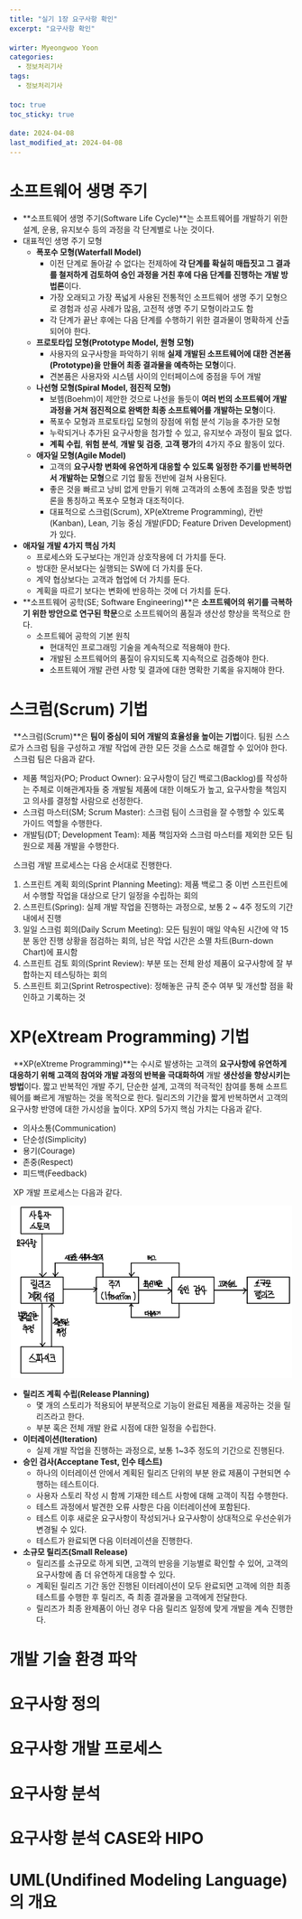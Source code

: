 ```yaml
---
title: "실기 1장 요구사항 확인"
excerpt: "요구사항 확인"

wirter: Myeongwoo Yoon
categories:
  - 정보처리기사
tags:
  - 정보처리기사

toc: true
toc_sticky: true
 
date: 2024-04-08
last_modified_at: 2024-04-08
---
```


소프트웨어 생명 주기
======

* **소프트웨어 생명 주기(Software Life Cycle)**는 소프트웨어를 개발하기 위한 설계, 운용, 유지보수 등의 과정을 각 단계별로 나눈 것이다.
* 대표적인 생명 주기 모형
  - **폭포수 모형(Waterfall Model)**
    + 이전 단계로 돌아갈 수 없다는 전제하에 **각 단계를 확실히 매듭짓고 그 결과를 철저하게 검토하여 승인 과정을 거친 후에 다음 단계를 진행하는 개발 방법론**이다.
    + 가장 오래되고 가장 폭넓게 사용된 전통적인 소프트웨어 생명 주기 모형으로 경험과 성공 사례가 많음, 고전적 생명 주기 모형이라고도 함
    + 각 단계가 끝난 후에는 다음 단계를 수행하기 위한 결과물이 명확하게 산출되어야 한다.
  - **프로토타입 모형(Prototype Model, 원형 모형)**
    + 사용자의 요구사항을 파악하기 위해 **실제 개발된 소프트웨어에 대한 견본품(Prototype)을 만들어 최종 결과물을 예측하는 모형**이다.
    + 견본품은 사용자와 시스템 사이의 인터페이스에 중점을 두어 개발
  - **나선형 모형(Spiral Model, 점진적 모형)**
    + 보헴(Boehm)이 제안한 것으로 나선을 돌듯이 **여러 번의 소프트웨어 개발 과정을 거쳐 점진적으로 완벽한 최종 소프트웨어를 개발하는 모형**이다.
    + 폭포수 모형과 프로토타입 모형의 장점에 위험 분석 기능을 추가한 모형
    + 누락되거나 추가된 요구사항을 첨가할 수 있고, 유지보수 과정이 필요 없다.
    + **계획 수립**, **위험 분석**, **개발 및 검증**, **고객 평가**의 4가지 주요 활동이 있다.
  - **애자일 모형(Agile Model)**
    + 고객의 **요구사항 변화에 유연하게 대응할 수 있도록 일정한 주기를 반복하면서 개발하는 모형**으로 기업 활동 전반에 걸쳐 사용된다.
    + 좋은 것을 빠르고 낭비 없게 만들기 위해 고객과의 소통에 초점을 맞춘 방법론을 통칭하고 폭포수 모형과 대조적이다.
    + 대표적으로 스크럼(Scrum), XP(eXtreme Programming), 칸반(Kanban), Lean, 기능 중심 개발(FDD; Feature Driven Development)가 있다.
* **애자일 개발 4가지 핵심 가치**
  - 프로세스와 도구보다는 개인과 상호작용에 더 가치를 둔다.
  - 방대한 문서보다는 실행되는 SW에 더 가치를 둔다.
  - 계약 협상보다는 고객과 협업에 더 가치를 둔다.
  - 계획을 따르기 보다는 변화에 반응하는 것에 더 가치를 둔다.
* **소프트웨어 공학(SE; Software Engineering)**은 **소프트웨어의 위기를 극복하기 위한 방안으로 연구된 학문**으로 소프트웨어의 품질과 생산성 향상을 목적으로 한다.
  - 소프트웨어 공학의 기본 원칙
    + 현대적인 프로그래밍 기술을 계속적으로 적용해야 한다.
    + 개발된 소프트웨어의 품질이 유지되도록 지속적으로 검증해야 한다.
    + 소프트웨어 개발 관련 사항 및 결과에 대한 명확한 기록을 유지해야 한다.

스크럼(Scrum) 기법
======

&ensp;**스크럼(Scrum)**은 **팀이 중심이 되어 개발의 효율성을 높이는 기법**이다. 팀원 스스로가 스크럼 팀을 구성하고 개발 작업에 관한 모든 것을 스스로 해결할 수 있어야 한다.<br/>
&ensp;스크럼 팀은 다음과 같다.
* 제품 책임자(PO; Product Owner): 요구사항이 담긴 백로그(Backlog)를 작성하는 주체로 이해관계자들 중 개발될 제품에 대한 이해도가 높고, 요구사항을 책임지고 의사를 결정할 사람으로 선정한다.
* 스크럼 마스터(SM; Scrum Master): 스크럼 팀이 스크럼을 잘 수행할 수 있도록 가이드 역할을 수행한다.
* 개발팀(DT; Development Team): 제품 책임자와 스크럼 마스터를 제외한 모든 팀원으로 제품 개발을 수행한다.

&ensp;스크럼 개발 프로세스는 다음 순서대로 진행한다.
1. 스프린트 계획 회의(Sprint Planning Meeting): 제품 백로그 중 이번 스프린트에서 수행할 작업을 대상으로 단기 일정을 수립하는 회의
2. 스프린트(Spring): 실제 개발 작업을 진행하는 과정으로, 보통 2 ~ 4주 정도의 기간 내에서 진행
3. 일일 스크럼 회의(Daily Scrum Meeting): 모든 팀원이 매일 약속된 시간에 약 15분 동안 진행 상황을 점검하는 회의, 남은 작업 시간은 소멸 차트(Burn-down Chart)에 표시함
4. 스프린트 검토 회의(Sprint Review): 부분 또는 전체 완성 제품이 요구사항에 잘 부합하는지 테스팅하는 회의
5. 스프린트 회고(Sprint Retrospective): 정해놓은 규칙 준수 여부 및 개선할 점을 확인하고 기록하는 것

XP(eXtream Programming) 기법
======

&ensp;**XP(eXtreme Programming)**는 수시로 발생하는 고객의 **요구사항에 유연하게 대응하기 위해 고객의 참여와 개발 과정의 반복을 극대화하여** 개발 **생산성을 향상시키는 방법**이다. 짧고 반복적인 개발 주기, 단순한 설계, 고객의 적극적인 참여를 통해 소프트웨어를 빠르게 개발하는 것을 목적으로 한다. 릴리즈의 기간을 짧게 반복하면서 고객의 요구사항 반영에 대한 가시성을 높이다. XP의 5가지 핵심 가치는 다음과 같다.
* 의사소통(Communication)
* 단순성(Simplicity)
* 용기(Courage)
* 존중(Respect)
* 피드백(Feedback)

&ensp;XP 개발 프로세스는 다음과 같다.<br/>
<p align="center"><img src="/assets/img/정보처리기사/소프트웨어 설계/1장 요구사항 확인/3-1.jpeg" width="500"></p>

* **릴리즈 계획 수립(Release Planning)**
  - 몇 개의 스토리가 적용되어 부분적으로 기능이 완료된 제품을 제공하는 것을 릴리즈라고 한다.
  - 부분 혹은 전체 개발 완료 시점에 대한 일정을 수립한다.
* **이터레이션(Iteration)**
  - 실제 개발 작업을 진행하는 과정으로, 보통 1~3주 정도의 기간으로 진행된다.
* **승인 검사(Acceptane Test, 인수 테스트)**
  - 하나의 이터레이션 안에서 계획된 릴리즈 단위의 부분 완료 제품이 구현되면 수행하는 테스트이다.
  - 사용자 스토리 작성 시 함께 기재한 테스트 사항에 대해 고객이 직접 수행한다.
  - 테스트 과정에서 발견한 오류 사항은 다음 이터레이션에 포함된다.
  - 테스트 이후 새로운 요구사항이 작성되거나 요구사항이 상대적으로 우선순위가 변경될 수 있다.
  - 테스트가 완료되면 다음 이터레이션을 진행한다.
* **소규모 릴리즈(Small Release)**
  - 릴리즈를 소규모로 하게 되면, 고객의 반응을 기능별로 확인할 수 있어, 고객의 요구사항에 좀 더 유연하게 대응할 수 있다.
  - 계획된 릴리즈 기간 동안 진행된 이터레이션이 모두 완료되면 고객에 의한 최종 테스트를 수행한 후 릴리즈, 즉 최종 결과물을 고객에게 전달한다.
  - 릴리즈가 최종 완제품이 아닌 경우 다음 릴리즈 일정에 맞게 개발을 계속 진행한다.

개발 기술 환경 파악
======

요구사항 정의
======

요구사항 개발 프로세스
======

요구사항 분석
======

요구사항 분석 CASE와 HIPO
======

UML(Undifined Modeling Language)의 개요
======